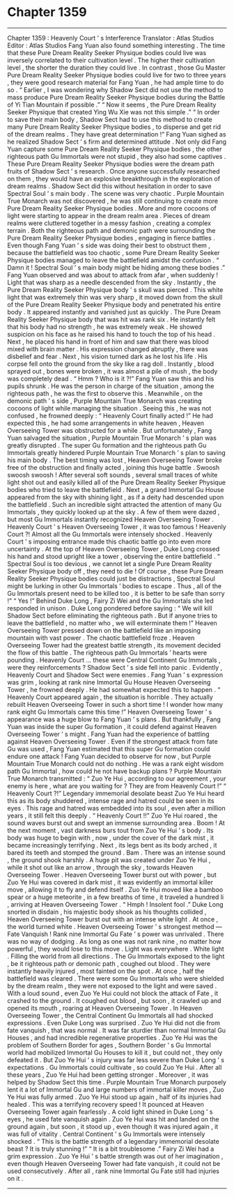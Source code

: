 
# Chapter 1359


---

Chapter 1359 : Heavenly Court ’ s Interference
Translator :
Atlas Studios
Editor :
Atlas Studios
Fang Yuan also found something interesting .
The time that these Pure Dream Reality Seeker Physique bodies could live was inversely correlated to their cultivation level . The higher their cultivation level , the shorter the duration they could live . In contrast , those Gu Master Pure Dream Reality Seeker Physique bodies could live for two to three years , they were good research material for Fang Yuan , he had ample time to do so .
“ Earlier , I was wondering why Shadow Sect did not use the method to mass produce Pure Dream Reality Seeker Physique bodies during the Battle of Yi Tian Mountain if possible .”
“ Now it seems , the Pure Dream Reality Seeker Physique that created Ying Wu Xie was not this simple .”
“ In order to save their main body , Shadow Sect had to use this method to create many Pure Dream Reality Seeker Physique bodies , to disperse and get rid of the dream realms . They have great determination !”
Fang Yuan sighed as he realized Shadow Sect ’ s firm and determined attitude .
Not only did Fang Yuan capture some Pure Dream Reality Seeker Physique bodies , the other righteous path Gu Immortals were not stupid , they also had some captives .
These Pure Dream Reality Seeker Physique bodies were the dream path fruits of Shadow Sect ’ s research . Once anyone successfully researched on them , they would have an explosive breakthrough in the exploration of dream realms .
Shadow Sect did this without hesitation in order to save Spectral Soul ’ s main body .
The scene was very chaotic .
Purple Mountain True Monarch was not discovered , he was still continuing to create more Pure Dream Reality Seeker Physique bodies .
More and more cocoons of light were starting to appear in the dream realm area .
Pieces of dream realms were cluttered together in a messy fashion , creating a complex terrain . Both the righteous path and demonic path were surrounding the Pure Dream Reality Seeker Physique bodies , engaging in fierce battles .
Even though Fang Yuan ’ s side was doing their best to obstruct them , because the battlefield was too chaotic , some Pure Dream Reality Seeker Physique bodies managed to leave the battlefield amidst the confusion .
“ Damn it ! Spectral Soul ’ s main body might be hiding among these bodies .” Fang Yuan observed and was about to attack from afar , when suddenly !
Light that was sharp as a needle descended from the sky .
Instantly , the Pure Dream Reality Seeker Physique body ’ s skull was pierced .
This white light that was extremely thin was very sharp , it moved down from the skull of the Pure Dream Reality Seeker Physique body and penetrated his entire body .
It appeared instantly and vanished just as quickly .
The Pure Dream Reality Seeker Physique body that was hit was rank six .
He instantly felt that his body had no strength , he was extremely weak . He showed suspicion on his face as he raised his hand to touch the top of his head .
Next , he placed his hand in front of him and saw that there was blood mixed with brain matter .
His expression changed abruptly , there was disbelief and fear .
Next , his vision turned dark as he lost his life . His corpse fell onto the ground from the sky like a rag doll .
Instantly , blood sprayed out , bones were broken , it was almost a pile of mush , the body was completely dead .
“ Hmm ? Who is it ?!” Fang Yuan saw this and his pupils shrunk .
He was the person in charge of the situation , among the righteous path , he was the first to observe this .
Meanwhile , on the demonic path ’ s side , Purple Mountain True Monarch was creating cocoons of light while managing the situation .
Seeing this , he was not confused , he frowned deeply : “ Heavenly Court finally acted !”
He had expected this , he had some arrangements in white heaven , Heaven Overseeing Tower was obstructed for a while .
But unfortunately , Fang Yuan salvaged the situation , Purple Mountain True Monarch ’ s plan was greatly disrupted .
The super Gu formation and the righteous path Gu Immortals greatly hindered Purple Mountain True Monarch ’ s plan to saving his main body .
The best timing was lost , Heaven Overseeing Tower broke free of the obstruction and finally acted , joining this huge battle .
Swoosh swoosh swoosh !
After several soft sounds , several small traces of white light shot out and easily killed all of the Pure Dream Reality Seeker Physique bodies who tried to leave the battlefield .
Next , a grand Immortal Gu House appeared from the sky with shining light , as if a deity had descended upon the battlefield .
Such an incredible sight attracted the attention of many Gu Immortals , they quickly looked up at the sky .
A few of them were dazed , but most Gu Immortals instantly recognized Heaven Overseeing Tower .
Heavenly Court ’ s Heaven Overseeing Tower , it was too famous !
Heavenly Court ?!
Almost all the Gu Immortals were intensely shocked .
Heavenly Court ’ s imposing entrance made this chaotic battle go into even more uncertainty .
At the top of Heaven Overseeing Tower , Duke Long crossed his hand and stood upright like a tower , observing the entire battlefield .
“ Spectral Soul is too devious , we cannot let a single Pure Dream Reality Seeker Physique body off , they need to die ! Of course , these Pure Dream Reality Seeker Physique bodies could just be distractions , Spectral Soul might be lurking in other Gu Immortals ’ bodies to escape . Thus , all of the Gu Immortals present need to be killed too , it is better to be safe than sorry !”
“ Yes !” Behind Duke Long , Fairy Zi Wei and the Gu Immortals she led responded in unison .
Duke Long pondered before saying : “ We will kill Shadow Sect before eliminating the righteous path . But if anyone tries to leave the battlefield , no matter who , we will exterminate them !”
Heaven Overseeing Tower pressed down on the battlefield like an imposing mountain with vast power .
The chaotic battlefield froze .
Heaven Overseeing Tower had the greatest battle strength , its movement decided the flow of this battle .
The righteous path Gu Immortals ’ hearts were pounding .
Heavenly Court … these were Central Continent Gu Immortals , were they reinforcements ?
Shadow Sect ’ s side fell into panic .
Evidently , Heavenly Court and Shadow Sect were enemies .
Fang Yuan ’ s expression was grim , looking at rank nine Immortal Gu House Heaven Overseeing Tower , he frowned deeply .
He had somewhat expected this to happen .
“ Heavenly Court appeared again , the situation is horrible . They actually rebuilt Heaven Overseeing Tower in such a short time ! I wonder how many rank eight Gu Immortals came this time !”
Heaven Overseeing Tower ’ s appearance was a huge blow to Fang Yuan ’ s plans .
But thankfully , Fang Yuan was inside the super Gu formation , it could defend against Heaven Overseeing Tower ’ s might .
Fang Yuan had the experience of battling against Heaven Overseeing Tower .
Even if the strongest attack from fate Gu was used , Fang Yuan estimated that this super Gu formation could endure one attack !
Fang Yuan decided to observe for now , but Purple Mountain True Monarch could not do nothing .
He was a rank eight wisdom path Gu Immortal , how could he not have backup plans ?
Purple Mountain True Monarch transmitted : “ Zuo Ye Hui , according to our agreement , your enemy is here , what are you waiting for ? They are from Heavenly Court !”
“ Heavenly Court ?!” Legendary immemorial desolate beast Zuo Ye Hui heard this as its body shuddered , intense rage and hatred could be seen in its eyes .
This rage and hatred was embedded into its soul , even after a million years , it still felt this deeply .
“ Heavenly Court !!” Zuo Ye Hui roared , the sound waves burst out and swept an immense surrounding area .
Boom !
At the next moment , vast darkness burs tout from Zuo Ye Hui ’ s body . Its body was huge to begin with , now , under the cover of the dark mist , it became increasingly terrifying .
Next , its legs bent as its body arched , it bared its teeth and stomped the ground .
Bam .
There was an intense sound , the ground shook harshly .
A huge pit was created under Zuo Ye Hui , while it shot out like an arrow , through the sky , towards Heaven Overseeing Tower .
Heaven Overseeing Tower burst out with power , but Zuo Ye Hui was covered in dark mist , it was evidently an immortal killer move , allowing it to fly and defend itself .
Zuo Ye Hui moved like a bamboo spear or a huge meteorite , in a few breaths of time , it traveled a hundred li , arriving at Heaven Overseeing Tower .
“ Hmph ! Insolent fool .” Duke Long snorted in disdain , his majestic body shook as his thoughts collided , Heaven Overseeing Tower burst out with an intense white light .
At once , the world turned white .
Heaven Overseeing Tower ’ s strongest method — Fate Vanquish !
Rank nine Immortal Gu Fate ’ s power was unrivaled .
There was no way of dodging . As long as one was not rank nine , no matter how powerful , they would lose to this move .
Light was everywhere .
White light .
Filling the world from all directions .
The Gu Immortals exposed to the light , be it righteous path or demonic path , coughed out blood . They were instantly heavily injured , most fainted on the spot .
At once , half the battlefield was cleared .
There were some Gu Immortals who were shielded by the dream realm , they were not exposed to the light and were saved .
With a loud sound , even Zuo Ye Hui could not block the attack of Fate , it crashed to the ground .
It coughed out blood , but soon , it crawled up and opened its mouth , roaring at Heaven Overseeing Tower .
In Heaven Overseeing Tower , the Central Continent Gu Immortals all had shocked expressions .
Even Duke Long was surprised .
Zuo Ye Hui did not die from fate vanquish , that was normal . It was far sturdier than normal Immortal Gu Houses , and had incredible regenerative properties .
Zuo Ye Hui was the problem of Southern Border for ages , Southern Border ’ s Gu Immortal world had mobilized Immortal Gu Houses to kill it , but could not , they only defeated it .
But Zuo Ye Hui ’ s injury was far less severe than Duke Long ’ s expectations .
Gu Immortals could cultivate , so could Zuo Ye Hui . After all these years , Zuo Ye Hui had been getting stronger . Moreover , it was helped by Shadow Sect this time . Purple Mountain True Monarch purposely lent it a lot of Immortal Gu and large numbers of immortal killer moves , Zuo Ye Hui was fully armed .
Zuo Ye Hui stood up again , half of its injuries had healed .
This was a terrifying recovery speed !
It pounced at Heaven Overseeing Tower again fearlessly .
A cold light shined in Duke Long ’ s eyes , he used fate vanquish again .
Zuo Ye Hui was hit and landed on the ground again , but soon , it stood up , even though it was injured again , it was full of vitality .
Central Continent ’ s Gu Immortals were intensely shocked .
“ This is the battle strength of a legendary immemorial desolate beast ? It is truly stunning !”
“ It is a bit troublesome .” Fairy Zi Wei had a grim expression . Zuo Ye Hui ’ s battle strength was out of her imagination , even though Heaven Overseeing Tower had fate vanquish , it could not be used consecutively .
After all , rank nine Immortal Gu Fate still had injuries on it .

---

